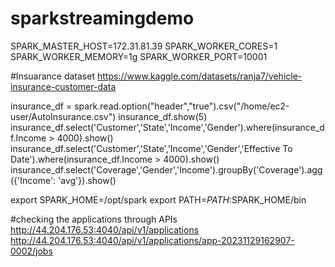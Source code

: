 # sparkstreamingdemo


SPARK_MASTER_HOST=172.31.81.39
SPARK_WORKER_CORES=1
SPARK_WORKER_MEMORY=1g
SPARK_WORKER_PORT=10001


#Insuarance dataset
https://www.kaggle.com/datasets/ranja7/vehicle-insurance-customer-data

insurance_df = spark.read.option("header","true").csv("/home/ec2-user/AutoInsurance.csv")
insurance_df.show(5)
insurance_df.select('Customer','State','Income','Gender').where(insurance_df.Income > 4000).show()
insurance_df.select('Customer','State','Income','Gender','Effective To Date').where(insurance_df.Income > 4000).show()
insurance_df.select('Coverage','Gender','Income').groupBy('Coverage').agg({'Income': 'avg'}).show()

export SPARK_HOME=/opt/spark
export PATH=$PATH:$SPARK_HOME/bin

#checking the applications through APIs
http://44.204.176.53:4040/api/v1/applications
http://44.204.176.53:4040/api/v1/applications/app-20231129162907-0002/jobs
